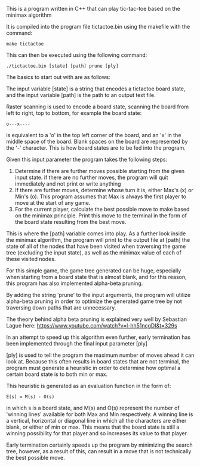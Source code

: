 This is a program written in C++ that can play tic-tac-toe based on the minimax algorithm

It is compiled into the program file tictactoe.bin using the makefile with the command:

    make tictactoe
  
This can then be executed using the following command:
  
    ./tictactoe.bin [state] [path] prune [ply]

The basics to start out with are as follows:

The input variable [state] is a string that encodes a tictactoe board state, and
the input variable [path] is the path to an output text file.

Raster scanning is used to encode a board state, scanning the board
from left to right, top to bottom, for example the board state:

    o---x----
    
is equivalent to a 'o' in the top left corner of the board, and
an 'x' in the middle space of the board.
Blank spaces on the board are represented by the '-' character.
This is how board states are to be fed into the program.

Given this input parameter the program takes the following steps:

1. Determine if there are further moves possible starting from the given input state.
  if there are no further moves, the program will quit immediately and not print or write anything
2. If there are further moves, determine whose turn it is, either Max's (x) or Min's (o). This program
  assumes that Max is always the first player to move at the start of any game.
3. For the current player, calculate the best possible move to make based on the minimax principle.
  Print this move to the terminal in the form of the board state resulting from the best move.

This is where the [path] variable comes into play. As a further look inside the minimax algorithm,
the program will print to the output file at [path] the state of all of the nodes that have been
visited when traversing the game tree (excluding the input state), as well as the minimax value of each
of these visited nodes.


For this simple game, the game tree generated can be huge, especially when starting from a board state that is almost
blank, and for this reason, this program has also implemented alpha-beta pruning.

By adding the string 'prune' to the input arguments, the program will utilize alpha-beta pruning in order to optimize
the generated game tree by not traversing down paths that are unnecessary.

The theory behind alpha beta pruning is explained very well by Sebastian Lague here: https://www.youtube.com/watch?v=l-hh51ncgDI&t=329s


In an attempt to speed up this algorithm even further, early termination has been implemented through the final input parameter [ply]

[ply] is used to tell the program the maximum number of moves ahead it can look at. Because this often results in board states that are not
terminal, the program must generate a heuristic in order to determine how optimal a certain board state is to both min or max.

This heuristic is generated as an evaluation function in the form of:

    E(s) = M(s) - O(s)

in which s is a board state, and M(s) and O(s) represent
the number of 'winning lines' available for both Max and Min respectively. A winning line is a vertical, horizontal or diagonal line in which all the characters are either
blank, or either of min or max. This means that the board state is still a winning possibility for that player and so increases its value to that player.

Early termination certainly speeds up the program by minimizing the search tree, however, as a result of this, can result in a move that is not technically
the best possible move.
